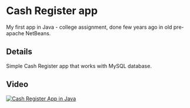 # Cash Register app

My first app in Java - college assignment, done few years ago in old pre-apache NetBeans.

## Details

Simple Cash Register app that works with MySQL database.

## Video

[![Cash Register App in Java](https://img.youtube.com/vi/eS_2UYy4Ios/0.jpg)](https://www.youtube.com/watch?v=eS_2UYy4Ios)
